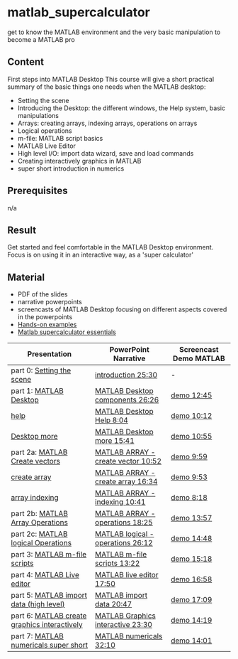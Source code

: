 # matlab_supercalculator
get to know the MATLAB environment and the very basic manipulation to become a MATLAB pro

## Content

First steps into MATLAB Desktop
This course will give a short practical summary of the basic things one needs when the MATLAB desktop:

   - Setting the scene
   - Introducing the Desktop: the different windows, the Help system, basic manipulations
   - Arrays: creating arrays, indexing arrays, operations on arrays
   - Logical operations
   - m-file: MATLAB script basics
   - MATLAB Live Editor
   - High level I/O: import data wizard, save and load commands
   - Creating interactively graphics in MATLAB
   - super short introduction in numerics 


## Prerequisites

n/a
## Result

   Get started and feel comfortable in the MATLAB Desktop environment. Focus is on using it in an interactive way, as a 'super calculator'

## Material

- PDF of the slides
- narrative powerpoints
- screencasts of MATLAB Desktop focusing on different aspects covered in the powerpoints
- [Hands-on examples](https://github.com/franklbvp/matlab_supercalculator/blob/master/docs/handson-matlab-supercalculator.zip)
- [Matlab supercalculator essentials](https://github.com/franklbvp/matlab_supercalculator/blob/master/docs/Matlab-SuperCalculator-Essentials.pdf)


|Presentation | PowerPoint Narrative | Screencast Demo MATLAB |
|------------ | -------------------- | -----------------------|
|part 0: [Setting the scene](https://github.com/franklbvp/matlab_supercalculator/blob/master/docs/202008-Matlab-Introduction_m.pdf) | [introduction 25:30](https://kuleuven.mediaspace.kaltura.com/media/202008-Matlab-Introduction_m/1_kel508rp)| - |
|part 1: [MATLAB Desktop](https://github.com/franklbvp/matlab_supercalculator/blob/master/docs/202008-Matlab-IDE_desktop_m.pdf) | [MATLAB Desktop components 26:26](https://kuleuven.mediaspace.kaltura.com/media/202008-Matlab-IDE_desktop_m/1_sox68xdp) | [demo 12:45](https://kuleuven.mediaspace.kaltura.com/media/matlab_desktop_a_first_view/1_cr6hn2pj) |
|[help](https://github.com/franklbvp/matlab_supercalculator/blob/master/docs/202008-Matlab-IDE_help_m.pdf) | [MATLAB Desktop Help 8:04](https://kuleuven.mediaspace.kaltura.com/media/202008-Matlab-IDE_help_m/1_1rrwvg2z) |[demo 10:12](https://kuleuven.mediaspace.kaltura.com/media/matlab_helpsystem/1_jk3qw4o7)  |
|[Desktop more](https://github.com/franklbvp/matlab_supercalculator/blob/master/docs/202008-Matlab-IDE_more_m.pdf) | [MATLAB Desktop more 15:41](https://kuleuven.mediaspace.kaltura.com/media/202008-Matlab-IDE_more_m/1_cwk8rxay) | [demo 10:55](https://kuleuven.mediaspace.kaltura.com/media/matlab_desktop_some_basics/1_lnzua3zp)  |
|part 2a: [MATLAB Create vectors](https://github.com/franklbvp/matlab_supercalculator/blob/master/docs/202009-Matlab-Array-Create_vector_m.pdf)  | [MATLAB ARRAY - create vector 10:52](https://kuleuven.mediaspace.kaltura.com/media/202009-Matlab-Array-Create_vector_m/1_yeyje5oq) | [demo 9:59](https://kuleuven.mediaspace.kaltura.com/media/matlab_array_create_vectors/1_1t8jk2zm)  |
|[create array](https://github.com/franklbvp/matlab_supercalculator/blob/master/docs/202009-Matlab-Array-Create_array_m.pdf) | [MATLAB ARRAY - create array 16:34](https://kuleuven.mediaspace.kaltura.com/media/202009-Matlab-Array-Create_array_m/1_2u1s8y27) | [demo 9:53](https://kuleuven.mediaspace.kaltura.com/media/matlab_array_create_arrays/1_frbfxxym) |
| [array indexing](https://github.com/franklbvp/matlab_supercalculator/blob/master/docs/202009-Matlab-Array-indexing_m.pdf)| [MATLAB ARRAY - indexing 10:41](https://kuleuven.mediaspace.kaltura.com/media/202009-Matlab-Array-indexing_m/1_w3u3m4o5) | [demo 8:18](https://kuleuven.mediaspace.kaltura.com/media/matlab_array_indexing/1_052zg1ph)  |
|part 2b: [MATLAB Array Operations](https://github.com/franklbvp/matlab_supercalculator/blob/master/docs/202009-Matlab-ArrayOperations_m.pdf) | [MATLAB ARRAY - operations 18:25](https://kuleuven.mediaspace.kaltura.com/media/202009-Matlab-ArrayOperations_m/1_q1jo9hkp) | [demo 13:57](https://kuleuven.mediaspace.kaltura.com/media/matlab_array_operations/1_3o62khg1)  |
|part 2c: [MATLAB logical Operations](https://github.com/franklbvp/matlab_supercalculator/blob/master/docs/202009-Matlab-LogicalRelational_m.pdf) | [MATLAB logical - operations 26:12](https://kuleuven.mediaspace.kaltura.com/media/202009-Matlab-LogicalRelational_m/1_znhyyyeu) | [demo 14:48](https://kuleuven.mediaspace.kaltura.com/media/matlab_array_logical/1_urwrtumv)  |
|part 3: [MATLAB m-file scripts](https://github.com/franklbvp/matlab_supercalculator/blob/master/docs/202009-Matlab-MfilesBasics-script_m.pdf) | [MATLAB m-file scripts 13:22](https://kuleuven.mediaspace.kaltura.com/media/202009-Matlab-MfilesBasics-script_m/1_4ccu10rk) | [demo 15:18](https://kuleuven.mediaspace.kaltura.com/media/matlab_mfilebasics_script/1_kno3gulv)  |
|part 4: [MATLAB Live editor](https://github.com/franklbvp/matlab_supercalculator/blob/master/docs/202009-Matlab-LiveEditor_m.pdf) | [MATLAB live editor 17:50](https://kuleuven.mediaspace.kaltura.com/media/202009-Matlab-LiveEditor_m/1_aep1mxkq) | [demo 16:58](https://kuleuven.mediaspace.kaltura.com/media/matlab_livescript_basics/1_kyikb60k)  |
|part 5: [MATLAB import data (high level)](https://github.com/franklbvp/matlab_supercalculator/blob/master/docs/202009-Matlab-IO-highlevel.pdf) | [MATLAB import data 20:47](https://kuleuven.mediaspace.kaltura.com/media/202009-Matlab-IO-highlevel/1_zxbkyndh) | [demo 17:09](https://kuleuven.mediaspace.kaltura.com/media/io_overview_highlevel/1_cpctxlyv)  |
|part 6: [MATLAB create graphics interactively](https://github.com/franklbvp/matlab_supercalculator/blob/master/docs/202009-Matlab-Graphics_interactive_m.pdf) | [MATLAB Graphics interactive 23:30](https://kuleuven.mediaspace.kaltura.com/media/202009-Matlab-Graphics_interactive_m/1_22cio9wr) | [demo 14:19](https://kuleuven.mediaspace.kaltura.com/media/matlab_create_graphics_interactively/1_oojhbff6)  |
|part 7: [MATLAB numericals super short](https://github.com/franklbvp/matlab_supercalculator/blob/master/docs/202009-Matlab-Numericals_m.pdf) | [MATLAB numericals 32:10](https://kuleuven.mediaspace.kaltura.com/media/202009-Matlab-Numericals_m/1_ybony7vi) | [demo 14:01](https://kuleuven.mediaspace.kaltura.com/media/matlab_numerics_capita_selecta/1_dibgci5e)  |
